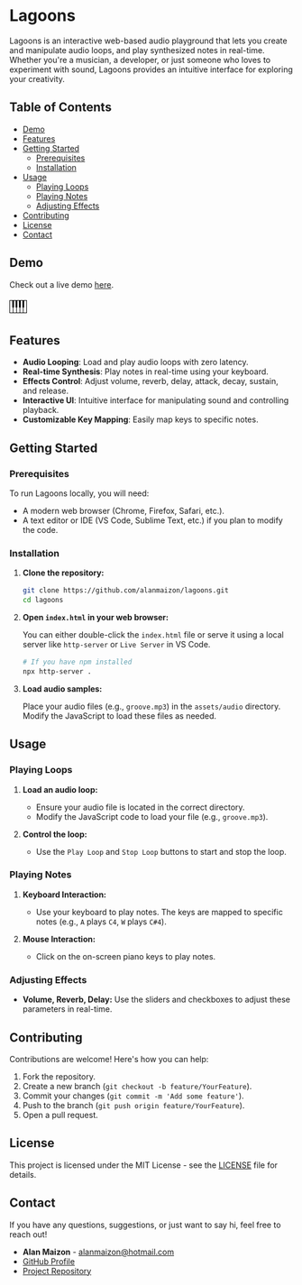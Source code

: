 # Lagoons

Lagoons is an interactive web-based audio playground that lets you create and manipulate audio loops, and play synthesized notes in real-time. Whether you're a musician, a developer, or just someone who loves to experiment with sound, Lagoons provides an intuitive interface for exploring your creativity.

## Table of Contents

- [Demo](#demo)
- [Features](#features)
- [Getting Started](#getting-started)
  - [Prerequisites](#prerequisites)
  - [Installation](#installation)
- [Usage](#usage)
  - [Playing Loops](#playing-loops)
  - [Playing Notes](#playing-notes)
  - [Adjusting Effects](#adjusting-effects)
- [Contributing](#contributing)
- [License](#license)
- [Contact](#contact)

## Demo

Check out a live demo [here](https://alanmaizon.github.io/lagoons/).

![Lagoons Demo](piano.png)

## Features

- **Audio Looping**: Load and play audio loops with zero latency.
- **Real-time Synthesis**: Play notes in real-time using your keyboard.
- **Effects Control**: Adjust volume, reverb, delay, attack, decay, sustain, and release.
- **Interactive UI**: Intuitive interface for manipulating sound and controlling playback.
- **Customizable Key Mapping**: Easily map keys to specific notes.

## Getting Started

### Prerequisites

To run Lagoons locally, you will need:

- A modern web browser (Chrome, Firefox, Safari, etc.).
- A text editor or IDE (VS Code, Sublime Text, etc.) if you plan to modify the code.

### Installation

1. **Clone the repository:**

   ```bash
   git clone https://github.com/alanmaizon/lagoons.git
   cd lagoons
   ```

2. **Open `index.html` in your web browser:**

   You can either double-click the `index.html` file or serve it using a local server like `http-server` or `Live Server` in VS Code.

   ```bash
   # If you have npm installed
   npx http-server .
   ```

3. **Load audio samples:**

   Place your audio files (e.g., `groove.mp3`) in the `assets/audio` directory. Modify the JavaScript to load these files as needed.

## Usage

### Playing Loops

1. **Load an audio loop:**
   - Ensure your audio file is located in the correct directory.
   - Modify the JavaScript code to load your file (e.g., `groove.mp3`).

2. **Control the loop:**
   - Use the `Play Loop` and `Stop Loop` buttons to start and stop the loop.

### Playing Notes

1. **Keyboard Interaction:**
   - Use your keyboard to play notes. The keys are mapped to specific notes (e.g., `A` plays `C4`, `W` plays `C#4`).

2. **Mouse Interaction:**
   - Click on the on-screen piano keys to play notes.

### Adjusting Effects

- **Volume, Reverb, Delay:** Use the sliders and checkboxes to adjust these parameters in real-time.

## Contributing

Contributions are welcome! Here's how you can help:

1. Fork the repository.
2. Create a new branch (`git checkout -b feature/YourFeature`).
3. Commit your changes (`git commit -m 'Add some feature'`).
4. Push to the branch (`git push origin feature/YourFeature`).
5. Open a pull request.

## License

This project is licensed under the MIT License - see the [LICENSE](LICENSE) file for details.

## Contact

If you have any questions, suggestions, or just want to say hi, feel free to reach out!

- **Alan Maizon** - [alanmaizon@hotmail.com](mailto:alanmaizon@hotmail.com)
- [GitHub Profile](https://github.com/alanmaizon)
- [Project Repository](https://github.com/alanmaizon/lagoons)
